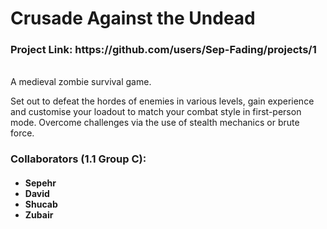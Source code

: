 <h1>Crusade Against the Undead</h1>
<h3>Project Link: https://github.com/users/Sep-Fading/projects/1</h3>
<br>
A medieval zombie survival game.

Set out to defeat the hordes of enemies in various levels, gain experience and customise your loadout to match your combat style in first-person mode.
Overcome challenges via the use of stealth mechanics or brute force.
<br>
<h3>Collaborators (1.1 Group C):</h3>
<h4><ul>
  <li>Sepehr</li>
  <li>David</li>
  <li>Shucab</li>
  <li>Zubair</li>
</ul></h4>
